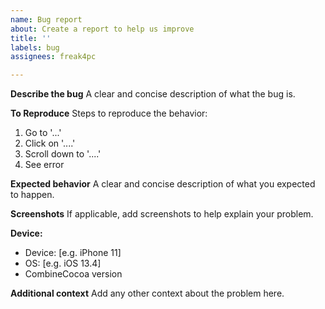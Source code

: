 ```yaml
---
name: Bug report
about: Create a report to help us improve
title: ''
labels: bug
assignees: freak4pc

---
```


**Describe the bug**
A clear and concise description of what the bug is.

**To Reproduce**
Steps to reproduce the behavior:
1. Go to '...'
2. Click on '....'
3. Scroll down to '....'
4. See error

**Expected behavior**
A clear and concise description of what you expected to happen.

**Screenshots**
If applicable, add screenshots to help explain your problem.

**Device:**
 - Device: [e.g. iPhone 11]
 - OS: [e.g. iOS 13.4]
 - CombineCocoa version

**Additional context**
Add any other context about the problem here.
